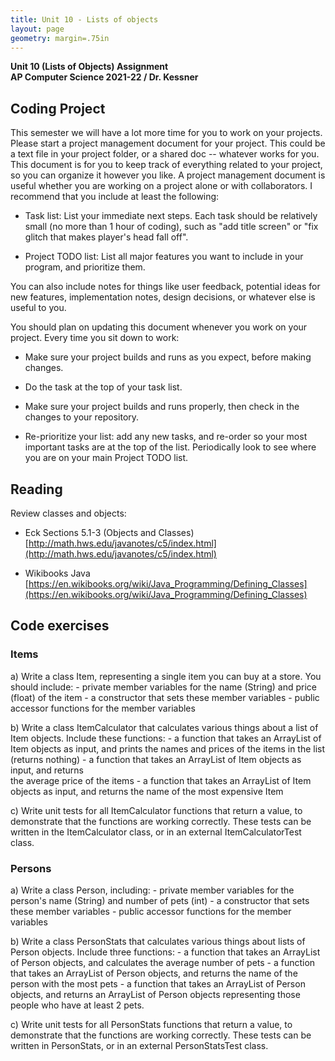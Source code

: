 ```yaml
---
title: Unit 10 - Lists of objects
layout: page
geometry: margin=.75in
---
```


__Unit 10 (Lists of Objects) Assignment__  
__AP Computer Science 2021-22 / Dr. Kessner__  

## Coding Project

This semester we will have a lot more time for you to work on your projects.
Please start a project management document for your project.  This could be a
text file in your project folder, or a shared doc -- whatever works for you.
This document is for you to keep track of everything related to your project,
so you can organize it however you like.  A project management document is
useful whether you are working on a project alone or with collaborators.  I
recommend that you include at least the following:

* Task list: List your immediate next steps.  Each task should be relatively
  small (no more than 1 hour of coding), such as "add title screen" or "fix
  glitch that makes player's head fall off".

* Project TODO list: List all major features you want to include in your
  program, and prioritize them.

You can also include notes for things like user feedback, potential ideas for
new features, implementation notes, design decisions, or whatever else is
useful to you.

You should plan on updating this document whenever you work on your project.
Every time you sit down to work:

* Make sure your project builds and runs as you expect, before making changes.

* Do the task at the top of your task list.

* Make sure your project builds and runs properly, then check in the changes to
  your repository.

* Re-prioritize your list: add any new tasks, and re-order so your most
  important tasks are at the top of the list.  Periodically look to see where
  you are on your main Project TODO list.


## Reading

Review classes and objects:

* Eck Sections 5.1-3 (Objects and Classes)
[http://math.hws.edu/javanotes/c5/index.html](http://math.hws.edu/javanotes/c5/index.html)

* Wikibooks Java
[https://en.wikibooks.org/wiki/Java_Programming/Defining_Classes](https://en.wikibooks.org/wiki/Java_Programming/Defining_Classes)


## Code exercises

### Items

a) Write a class Item, representing a single item you can buy at a store.
   You should include:
    - private member variables for the name (String) and price (float) of the item
    - a constructor that sets these member variables
    - public accessor functions for the member variables

b) Write a class ItemCalculator that calculates various things about a list of
Item objects.  Include these functions:
    - a function that takes an ArrayList of Item objects as input, and prints the
      names and prices of the items in the list (returns nothing)
    - a function that takes an ArrayList of Item objects as input, and returns  
      the average price of the items
    - a function that takes an ArrayList of Item objects as input, and returns the
      name of the most expensive Item

c) Write unit tests for all ItemCalculator functions that return a value, to
demonstrate that the functions are working correctly.  These tests can be
written in the ItemCalculator class, or in an external ItemCalculatorTest
class.


### Persons

a) Write a class Person, including:
    - private member variables for the person's name (String) and number of pets (int)
    - a constructor that sets these member variables
    - public accessor functions for the member variables

b) Write a class PersonStats that calculates various things about lists of
Person objects.  Include three functions:
    - a function that takes an ArrayList of Person objects, and calculates the average
      number of pets
    - a function that takes an ArrayList of Person objects, and returns the name of the
      person with the most pets
    - a function that takes an ArrayList of Person objects, and returns an ArrayList
      of Person objects representing those people who have at least 2 pets.

c) Write unit tests for all PersonStats functions that return a value, to
demonstrate that the functions are working correctly.  These tests can be
written in PersonStats, or in an external PersonStatsTest class.


